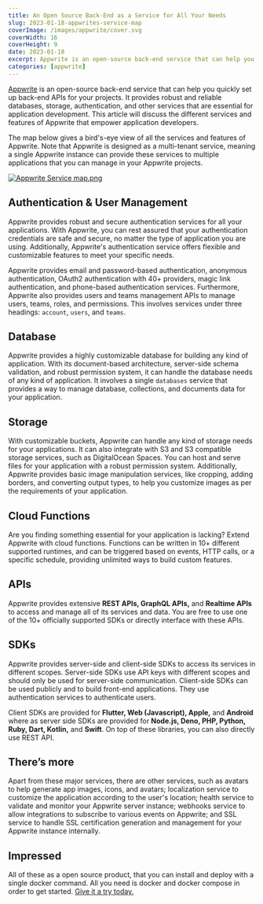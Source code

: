```yaml
---
title: An Open Source Back-End as a Service for All Your Needs
slug: 2023-01-18-appwrites-service-map
coverImage: /images/appwrite/cover.svg
coverWidth: 16
coverHeight: 9
date: 2023-01-18
excerpt: Appwrite is an open-source back-end service that can help you quickly set up back-end APIs for your projects. It provides robust and reliable databases, storage, authentication, and other services that are essential for application development. This article will discuss the different services and features of Appwrite that empower application developers.
categories: [appwrite]
---
```


[Appwrite](https://appwrite.io) is an open-source back-end service that can help you quickly set up back-end APIs for your projects. It provides robust and reliable databases, storage, authentication, and other services that are essential for application development. This article will discuss the different services and features of Appwrite that empower application developers.

The map below gives a bird's-eye view of all the services and features of Appwrite. Note that Appwrite is designed as a multi-tenant service, meaning a single Appwrite instance can provide these services to multiple applications that you can manage in your Appwrite projects.

[![Appwrite Service map.png](/images/appwrite/appwrite-service-map.png)](/images/appwrite/appwrite-service-map.png)

## Authentication & User Management

Appwrite provides robust and secure authentication services for all your applications. With Appwrite, you can rest assured that your authentication credentials are safe and secure, no matter the type of application you are using. Additionally, Appwrite's authentication service offers flexible and customizable features to meet your specific needs.

Appwrite provides email and password-based authentication, anonymous authentication, OAuth2 authentication with 40+ providers, magic link authentication, and phone-based authentication services. Furthermore, Appwrite also provides users and teams management APIs to manage users, teams, roles, and permissions. This involves services under three headings: `account`, `users`, and `teams`.

## Database

Appwrite provides a highly customizable database for building any kind of application. With its document-based architecture, server-side schema validation, and robust permission system, it can handle the database needs of any kind of application. It involves a single `databases` service that provides a way to manage database, collections, and documents data for your application.

## Storage

With customizable buckets, Appwrite can handle any kind of storage needs for your applications. It can also integrate with S3 and S3 compatible storage services, such as DigitalOcean Spaces. You can host and serve files for your application with a robust permission system. Additionally, Appwrite provides basic image manipulation services, like cropping, adding borders, and converting output types, to help you customize images as per the requirements of your application.

## Cloud Functions

Are you finding something essential for your application is lacking? Extend Appwrite with cloud functions. Functions can be written in 10+ different supported runtimes, and can be triggered based on events, HTTP calls, or a specific schedule, providing unlimited ways to build custom features.

## APIs

Appwrite provides extensive **REST APIs, GraphQL APIs,** and **Realtime APIs** to access and manage all of its services and data. You are free to use one of the 10+ officially supported SDKs or directly interface with these APIs.

## SDKs

Appwrite provides server-side and client-side SDKs to access its services in different scopes. Server-side SDKs use API keys with different scopes and should only be used for server-side communication. Client-side SDKs can be used publicly and to build front-end applications. They use authentication services to authenticate users.

Client SDKs are provided for **Flutter, Web (Javascript), Apple,** and **Android** where as server side SDKs are provided for **Node.js, Deno, PHP, Python, Ruby, Dart, Kotlin,** and **Swift**. On top of these libraries, you can also directly use REST API.

## There’s more

Apart from these major services, there are other services, such as avatars to help generate app images, icons, and avatars; localization service to customize the application according to the user's location; health service to validate and monitor your Appwrite server instance; webhooks service to allow integrations to subscribe to various events on Appwrite; and SSL service to handle SSL certification generation and management for your Appwrite instance internally.

## Impressed

All of these as a open source product, that you can install and deploy with a single docker command. All you need is docker and docker compose in order to get started. [Give it a try today.](https://appwrite.io/docs/installation)